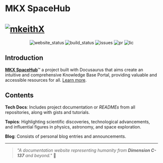 <div align="center">
  <h1 align="start">
    MKX SpaceHub
    <br />
    <br />
    <a href="https://mkeithx.github.io" target="_blank" rel="noopener noreferrer">
      <img src="https://imgur.com/vibmxY7.png" alt="mkeithX">
    </a>
  </h1>
</div>





<div align="center">

![website_status](https://img.shields.io/website?url=https%3A%2F%2Fmkeithx.github.io%2F&style=for-the-badge&label=Website)
![build_status](https://img.shields.io/github/actions/workflow/status/mkeithx/mkeithx.github.io/deploy.yml?style=for-the-badge)
![issues](https://img.shields.io/github/issues/mkeithx/mkeithx.github.io?style=for-the-badge
)
![pr](https://img.shields.io/github/issues-pr/mkeithx/mkeithx.github.io?style=for-the-badge
)
![lic](https://img.shields.io/github/license/mkeithx/mkeithx.github.io?style=for-the-badge&color=orange)

</div>

## Introduction

[**MKX SpaceHub**](https://mkeithx.github.io/)™ a project built with Docusaurus that aims create an intuitive and comprehensive Knowledge Base Portal, providing valuable and accessible resources for all. [Learn more](https://mkeithx.github.io/docs).

## Contents

**Tech Docs**: Includes project documentation or _READMEs_ from all repositories, along with gists and tutorials.

**Topics**: Highlighting scientific discoveries, technological advancements, and influential figures in physics, astronomy, and space exploration.

**Blog**: Consists of personal blog entries and announcements.

---

> _"A documentation website representing humanity from **Dimension C-137** and beyond."_
> 🚀

